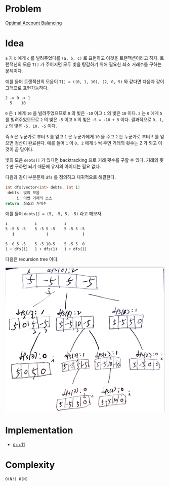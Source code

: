 # Problem

[Optimal Account Balancing](https://leetcode.com/problems/optimal-account-balancing/)

# Idea

`a` 가 `b` 에게 `c` 를 빌려주었다를 `(a, b, c)` 로 표현하고 이것을
트랜잭션이라고 하자. 트랜잭션의 모음 `T[]` 가 주어지면 모두 빛을
탕감하기 위해 필요한 최소 거래수를 구하는 문제이다.

예를 들어 트랜잭션의 모음이 `T[] = ((0, 1, 10), (2, 0, 5)` 와 같다면
다음과 같이 그래프로 표현가능하다. 

```
2 -> 0 -> 1
  5    10
```

`0` 은 `1` 에게 `10` 을 빌려주었으므로 `0` 의 빛은 `-10` 이고 `1` 의
빛은 `10` 이다.  `2` 는 `0` 에게 `5` 를 빌려주었으므로 `2` 의
빛은 `-5` 이고 `0` 의 빛은 `-5 = -10 + 5` 이다. 결과적으로 
`0, 1, 2` 의 빛은 `-5, 10, -5` 이다. 

즉 `0` 은 누군가로 부터 `5` 를 얻고 `1` 은 누군가에게 `10` 을 주고 `2`
는 누군가로 부터 `5` 를 얻으면 정산이 완료된다. 예를 들어 `1` 이
`0, 2` 에게 `5` 씩 주면 거래의 횟수는 2 가 되고 이것이 곧 답이다.

빛의 모음 `debts[]` 가 있다면 backtracking 으로 거래 횟수를 구할 수
있다. 거래의 횟수만 구하면 되기 때문에 유저의 아이디는 필요 없다.

다음과 같이 부분문제 `dfs` 를 정의하고 재귀적으로 해결한다.

```cpp
int dfs(vector<int> debts, int i)
 debts: 빛의 모음
     i: 이번 거래의 소스
return: 최소의 거래수
```

예를 들어 `debts[] = (5, -5, 5, -5)` 라고 해보자.

```
i            i            i       
5 -5 5 -5    5 -5 5 -5    5 -5 5 -5
   j              j               j

5  0 5 -5    5 -5 10-5    5 -5 5  0
1 + dfs(1)   1 + dfs(1)   1 + dfs(1)
```

다음은 recursion tree 이다.

![](recursiontree.png)

# Implementation

* [c++11](a.cpp)

# Complexity

```
O(N!) O(N)
```
